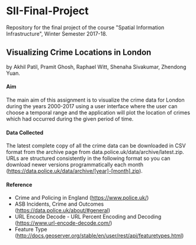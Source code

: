 # SII-Final-Project
Repository for the final project of the course "Spatial Information Infrastructure", Winter Semester 2017-18.

## Visualizing Crime Locations in London

by Akhil Patil, Pramit Ghosh, Raphael Witt, Shenaha Sivakumar, Zhendong Yuan.

#### Aim
The main aim of this assignment is to visualize the crime data for London during the years 2000-2017 using a user interface where the user can choose a temporal range and the application will plot the location of crimes which had occurred during the given period of time.

#### Data Collected
The latest complete copy of all the crime data can be downloaded in CSV format from the archive page from data.police.uk/data/archive/latest.zip. URLs are structured consistently in the following format so you can download newer versions programmatically each month (https://data.police.uk/data/archive/[year]-[month].zip).

#### Reference
- Crime and Policing in England (https://www.police.uk/)
- ASB Incidents, Crime and Outcomes (https://data.police.uk/about/#general)
- URL Encode Decode - URL Percent Encoding and Decoding (https://www.url-encode-decode.com/)
- Feature Type (http://docs.geoserver.org/stable/en/user/rest/api/featuretypes.html)
